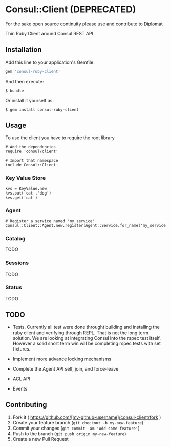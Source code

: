 # Consul::Client (DEPRECATED)

For the sake open source continuity please use and contribute to [Diplomat](https://github.com/WeAreFarmGeek/diplomat)

Thin Ruby Client around Consul REST API

## Installation

Add this line to your application's Gemfile:

```ruby
gem 'consul-ruby-client'
```

And then execute:

    $ bundle

Or install it yourself as:

    $ gem install consul-ruby-client

## Usage

To use the client you have to require the root library

```
# Add the dependencies
require 'consul/client'

# Import that namespace
include Consul::Client
```

### Key Value Store

```
kvs = KeyValue.new
kvs.put('cat','dog')
kvs.get('cat')

```

### Agent

```
# Register a service named 'my_service'
Consul::Client::Agent.new.register(Agent::Service.for_name('my_service'))
```

### Catalog

TODO

### Sessions

TODO

### Status

TODO

## TODO

* Tests,
Currently all test were done throught building and installing the ruby client
and verifying through REPL.  That is not the long term solution.  We are looking
at integrating Consul into the rspec test itself.
However a solid short term win will be completing rspec tests with set fixtures.

* Implement more advance locking mechanisms
* Complete the Agent API self, join, and force-leave
* ACL API
* Events

## Contributing

1. Fork it ( https://github.com/[my-github-username]/consul-client/fork )
2. Create your feature branch (`git checkout -b my-new-feature`)
3. Commit your changes (`git commit -am 'Add some feature'`)
4. Push to the branch (`git push origin my-new-feature`)
5. Create a new Pull Request
